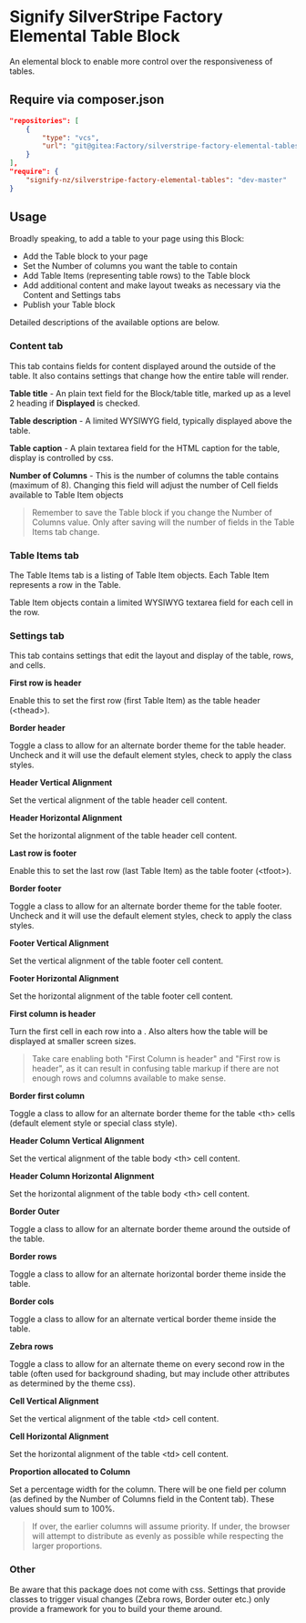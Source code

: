 # Signify SilverStripe Factory Elemental Table Block
An elemental block to enable more control over the responsiveness of tables.

## Require via composer.json
```json
"repositories": [
    {
        "type": "vcs",
        "url": "git@gitea:Factory/silverstripe-factory-elemental-tables.git"
    }
],
"require": {
    "signify-nz/silverstripe-factory-elemental-tables": "dev-master"
}
```

## Usage

Broadly speaking, to add a table to your page using this Block:
- Add the Table block to your page
- Set the Number of columns you want the table to contain
- Add Table Items (representing table rows) to the Table block
- Add additional content and make layout tweaks as necessary via the Content and Settings tabs
- Publish your Table block

Detailed descriptions of the available options are below.

### Content tab

This tab contains fields for content displayed around the outside of the table.  It also contains settings that change how the entire table will render.

**Table title** - An plain text field for the Block/table title, marked up as a level 2 heading if **Displayed** is checked.

**Table description** - A limited WYSIWYG field, typically displayed above the table.

**Table caption** - A plain textarea field for the HTML caption for the table, display is controlled by css.

**Number of Columns** - This is the number of columns the table contains (maximum of 8).  Changing this field will adjust the number of Cell fields available to Table Item objects

> Remember to save the Table block if you change the Number of Columns value.  Only after saving will the number of fields in the Table Items tab change.

### Table Items tab

The Table Items tab is a listing of Table Item objects.  Each Table Item represents a row in the Table.

Table Item objects contain a limited WYSIWYG textarea field for each cell in the row.

### Settings tab

This tab contains settings that edit the layout and display of the table, rows, and cells.

**First row is header**

Enable this to set the first row (first Table Item) as the table header (\<thead\>).

**Border header**

Toggle a class to allow for an alternate border theme for the table header. Uncheck and it will use the default element styles, check to apply the class styles.

**Header Vertical Alignment**

Set the vertical alignment of the table header cell content.

**Header Horizontal Alignment**

Set the horizontal alignment of the table header cell content.

**Last row is footer**

Enable this to set the last row (last Table Item) as the table footer (\<tfoot\>).

**Border footer**

Toggle a class to allow for an alternate border theme for the table footer. Uncheck and it will use the default element styles, check to apply the class styles.

**Footer Vertical Alignment**

Set the vertical alignment of the table footer cell content.

**Footer Horizontal Alignment**

Set the horizontal alignment of the table footer cell content.

**First column is header**

Turn the first cell in each row into a <th>. Also alters how the table will be displayed at smaller screen sizes.

> Take care enabling both "First Column is header" and "First row is header", as it can result in confusing table markup if there are not enough rows and columns available to make sense.

**Border first column**

Toggle a class to allow for an alternate border theme for the table \<th\> cells (default element style or special class style).

**Header Column Vertical Alignment**

Set the vertical alignment of the table body \<th\> cell content.

**Header Column Horizontal Alignment**

Set the horizontal alignment of the table body \<th\> cell content.

**Border Outer**

Toggle a class to allow for an alternate border theme around the outside of the table.

**Border rows**

Toggle a class to allow for an alternate horizontal border theme inside the table.

**Border cols**

Toggle a class to allow for an alternate vertical border theme inside the table.

**Zebra rows**

Toggle a class to allow for an alternate theme on every second row in the table (often used for background shading, but may include other attributes as determined by the theme css).

**Cell Vertical Alignment**

Set the vertical alignment of the table \<td\> cell content.

**Cell Horizontal Alignment**

Set the horizontal alignment of the table \<td\> cell content.

**Proportion allocated to Column**

Set a percentage width for the column.  There will be one field per column (as defined by the Number of Columns field in the Content tab). These values should sum to 100%.

> If over, the earlier columns will assume priority. If under, the browser will attempt to distribute as evenly as possible while respecting the larger proportions.

### Other

Be aware that this package does not come with css.  Settings that provide classes to trigger visual changes (Zebra rows, Border outer etc.) only provide a framework for you to build your theme around.
